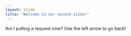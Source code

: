 ```yaml
---
layout: slide
title: "Welcome to our second slide!"
---
```

Am I pulling a request now?
Use the left arrow to go back!
